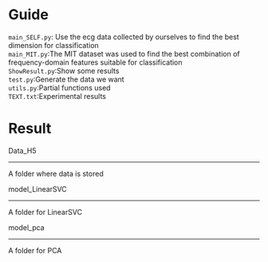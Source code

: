 Guide
=====  
  `main_SELF.py`: Use the ecg data collected by ourselves to find the best dimension for classification  
  `main_MIT.py`:The MIT dataset was used to find the best combination of frequency-domain features suitable for classification  
  `ShowResult.py`:Show some results  
  `test.py`:Generate the data we want  
  `utils.py`:Partial functions used  
  `TEXT.txt`:Experimental results

Result
=====  
Data_H5
______  
  A folder where data is stored   

model_LinearSVC
______
  A folder for LinearSVC  

model_pca
______  
  A folder for PCA  
